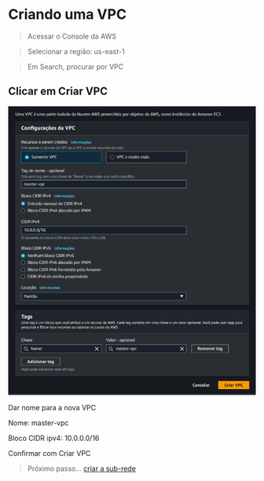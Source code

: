 # Criando uma VPC

> Acessar o Console da AWS

> Selecionar a região: us-east-1

> Em Search, procurar por VPC

## Clicar em Criar VPC

<div align="center">

![Criar EC2](./images/criar-vpc.png)

</div>

Dar nome para a nova VPC

Nome: master-vpc

Bloco CIDR ipv4: 10.0.0.0/16

Confirmar com Criar VPC

> Próximo passo... [criar a sub-rede](../vpc/sub-rede.md)

